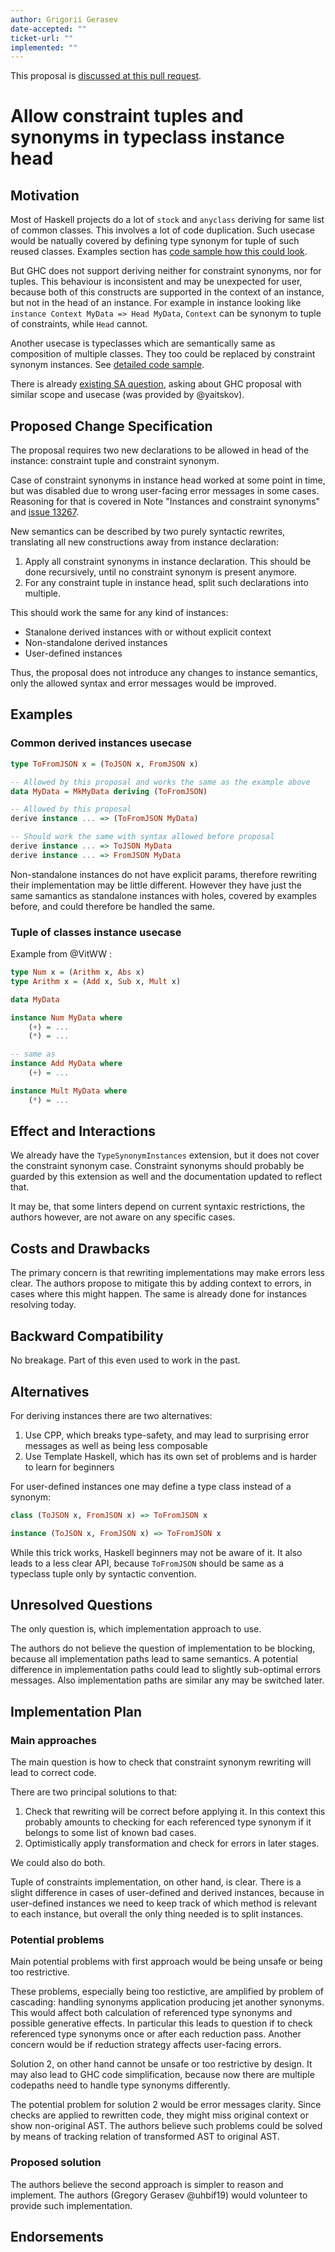 ```yaml
---
author: Grigorii Gerasev
date-accepted: ""
ticket-url: ""
implemented: ""
---
```


This proposal is [discussed at this pull request](https://github.com/ghc-proposals/ghc-proposals/pull/597).

# Allow constraint tuples and synonyms in typeclass instance head

## Motivation

Most of Haskell projects do a lot of `stock` and `anyclass` deriving
for same list of common classes. This involves a lot of code duplication.
Such usecase would be natually covered by defining type synonym
for tuple of such reused classes.
Examples section has
[code sample how this could look](#common-derived-instances-usecase).

But GHC does not support deriving neither for constraint synonyms,
nor for tuples.
This behaviour is inconsistent and may be unexpected for user,
because both of this constructs are supported in the context of an instance,
but not in the head of an instance.
For example in instance looking like `instance Context MyData => Head MyData`,
`Context` can be synonym to tuple of constraints, while `Head` cannot.

Another usecase is typeclasses which are semantically same as composition of
multiple classes. They too could be replaced by constraint synonym instances.
See [detailed code sample](#tuple-of-classes-instance-usecase).

There is already
[existing SA question](https://stackoverflow.com/questions/28037837/deriving-clause-with-arbitrary-constraint-aliases),
asking about GHC proposal with similar scope and usecase
(was provided by @yaitskov).

## Proposed Change Specification

The proposal requires two new declarations to be allowed in head of the instance:
constraint tuple and constraint synonym.

Case of constraint synonyms in instance head worked at some point in time,
but was disabled due to wrong user-facing error messages in some cases.
Reasoning for that is covered in Note "Instances and constraint synonyms"
and [issue 13267](https://gitlab.haskell.org/ghc/ghc/-/issues/13267).

New semantics can be described by two purely syntactic rewrites,
translating all new constructions away from instance declaration:

1. Apply all constraint synonyms in instance declaration.
   This should be done recursively,
   until no constraint synonym is present anymore.
2. For any constraint tuple in instance head,
   split such declarations into multiple.

This should work the same for any kind of instances:

* Stanalone derived instances with or without explicit context
* Non-standalone derived instances
* User-defined instances

Thus, the proposal does not introduce any changes to instance semantics,
only the allowed syntax and error messages would be improved.

## Examples

### Common derived instances usecase

```haskell
type ToFromJSON x = (ToJSON x, FromJSON x)

-- Allowed by this proposal and works the same as the example above
data MyData = MkMyData deriving (ToFromJSON)

-- Allowed by this proposal
derive instance ... => (ToFromJSON MyData)

-- Should work the same with syntax allowed before proposal
derive instance ... => ToJSON MyData
derive instance ... => FromJSON MyData
```

Non-standalone instances do not have explicit params,
therefore rewriting their implementation may be little different.
However they have just the same samantics as standalone instances with holes,
covered by examples before, and could therefore be handled the same.

### Tuple of classes instance usecase

Example from @VitWW :

```haskell
type Num x = (Arithm x, Abs x)
type Arithm x = (Add x, Sub x, Mult x)

data MyData

instance Num MyData where
    (+) = ...
    (*) = ...

-- same as
instance Add MyData where
    (+) = ...

instance Mult MyData where
    (*) = ...
```

## Effect and Interactions

We already have the `TypeSynonymInstances` extension,
but it does not cover the constraint synonym case.
Constraint synonyms should probably be guarded by this extension as well
and the documentation updated to reflect that.

It may be, that some linters depend on current syntaxic restrictions,
the authors however, are not aware on any specific cases.

## Costs and Drawbacks

The primary concern is that rewriting implementations may make errors less clear.
The authors propose to mitigate this by adding context to errors, in cases where this might happen.
The same is already done for instances resolving today.

## Backward Compatibility

No breakage. Part of this even used to work in the past.

## Alternatives

For deriving instances there are two alternatives:

1. Use CPP, which breaks type-safety, and
   may lead to surprising error messages as well as being less composable
2. Use Template Haskell, which has its own set of problems and is harder to learn for beginners

For user-defined instances one may define a type class instead of a synonym:

```haskell
class (ToJSON x, FromJSON x) => ToFromJSON x

instance (ToJSON x, FromJSON x) => ToFromJSON x
```

While this trick works, Haskell beginners may not be aware of it.
It also leads to a less clear API, because `ToFromJSON` should be same as a
typeclass tuple only by syntactic convention.

## Unresolved Questions

The only question is, which implementation approach to use.

The authors do not believe the question of implementation to be blocking,
because all implementation paths lead to same semantics.
A potential difference in implementation paths could lead to slightly sub-optimal errors messages.
Also implementation paths are similar any may be switched later.

## Implementation Plan

### Main approaches

The main question is how to check that constraint synonym rewriting
will lead to correct code.

There are two principal solutions to that:

1. Check that rewriting will be correct before applying it.
   In this context this probably amounts to checking for each referenced
   type synonym if it belongs to some list of known bad cases.
2. Optimistically apply transformation and check for errors in later stages.

We could also do both.

Tuple of constraints implementation, on other hand, is clear.
There is a slight difference in cases of user-defined and derived instances,
because in user-defined instances we need to keep track of which
method is relevant to each instance,
but overall the only thing needed is to split instances.

### Potential problems

Main potential problems with first approach
would be being unsafe or being too restrictive.

These problems, especially being too restictive,
are amplified by problem of cascading:
handling synonyms application producing jet another synonyms.
This would affect both calculation of referenced type synonyms
and possible generative effects.
In particular this leads to question if to check referenced type synonyms
once or after each reduction pass.
Another concern would be if reduction strategy affects user-facing errors.

Solution 2, on other hand cannot be unsafe or too restrictive by design.
It may also lead to GHC code simplification,
because now there are multiple codepaths
need to handle type synonyms differently.

The potential problem for solution 2 would be error messages clarity.
Since checks are applied to rewritten code,
they might miss original context or show non-original AST.
The authors believe such problems could be solved by means of
tracking relation of transformed AST to original AST.

### Proposed solution

The authors believe the second approach is simpler to reason and implement.
The authors (Gregory Gerasev @uhbif19) would volunteer to provide such implementation.

## Endorsements

